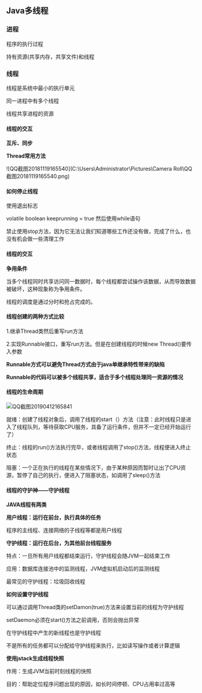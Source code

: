 ## Java多线程

### 进程

程序的执行过程

持有资源(共享内存，共享文件)和线程

### 线程

线程是系统中最小的执行单元

同一进程中有多个线程

线程共享进程的资源

#### 线程的交互

**互斥、同步**

**Thread常用方法**

![QQ截图20181119165540](C:\Users\Administrator\Pictures\Camera Roll\QQ截图20181119165540.png)

#### 如何停止线程

使用退出标志

volatile boolean keeprunning = true 然后使用while语句

禁止使用stop方法，因为它无法让我们知道哪些工作还没有做，完成了什么，也没有机会做一些清理工作

#### 线程的交互

**争用条件**

当多个线程同时共享访问同一数据时，每个线程都尝试操作该数据，从而导致数据被破坏，这种现象称为争用条件。

线程的调度是通过分时和抢占完成的。

#### 线程创建的两种方式比较

1.继承Thread类然后重写run方法

2.实现Runnable接口，重写run方法。但是在创建线程的时候new Thread()要传入参数

**Runnable方式可以避免Thread方式由于java单继承特性带来的缺陷**

**Runnable的代码可以被多个线程共享，适合于多个线程处理同一资源的情况**

#### 线程的生命周期

![QQ截图20190412165841](C:\Users\Administrator\Pictures\QQ浏览器截图\QQ截图20190412165841.png)

就绪：创建了线程对象后，调用了线程的start（）方法（注意：此时线程只是进入了线程队列，等待获取CPU服务，具备了运行条件，但并不一定已经开始运行了）

终止：线程的run()方法执行完毕，或者线程调用了stop()方法，线程便进入终止状态

阻塞：一个正在执行的线程在某些情况下，由于某种原因而暂时让出了CPU资源，暂停了自己的执行，便进入了阻塞状态，如调用了sleep()方法

#### 线程的守护神——守护线程

**JAVA线程有两类**

**用户线程：运行在前台，执行具体的任务**

程序的主线程、连接网络的子线程等都是用户线程

**守护线程：运行在后台，为其他前台线程服务**

特点：一旦所有用户线程都结束运行，守护线程会随JVM一起结束工作

应用：数据库连接池中的监测线程，JVM虚拟机启动后的监测线程

最常见的守护线程：垃圾回收线程

**如何设置守护线程**

可以通过调用Thread类的setDamon(true)方法来设置当前的线程为守护线程

setDaemon必须在start()方法之前调用，否则会抛出异常

在守护线程中产生的新线程也是守护线程

不是所有的任务都可以分配给守护线程来执行，比如读写操作或者计算逻辑

**使用jstack生成线程快照**

作用：生成JVM当前时刻线程的快照

目的：帮助定位程序问题出现的原因，如长时间停顿、CPU占用率过高等

